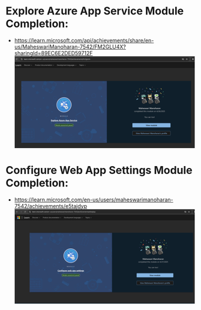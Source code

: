 # Explore Azure App Service Module Completion: 
* https://learn.microsoft.com/api/achievements/share/en-us/MaheswariManoharan-7542/FM2GLU4X?sharingId=89EC6E2DED59712F
![Module-Completed.png](images/ExploreAzureAppServices.png)


# Configure Web App Settings Module Completion: 
* https://learn.microsoft.com/en-us/users/maheswarimanoharan-7542/achievements/e5tajdyp
![ConfigureWebAppSettings-Completion.png](images/ConfigureWebAppSettings.png)